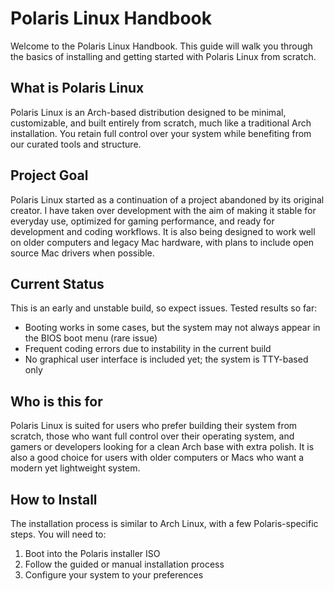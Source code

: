 # Polaris Linux Handbook

Welcome to the Polaris Linux Handbook. This guide will walk you through the basics of installing and getting started with Polaris Linux from scratch.

## What is Polaris Linux

Polaris Linux is an Arch-based distribution designed to be minimal, customizable, and built entirely from scratch, much like a traditional Arch installation. You retain full control over your system while benefiting from our curated tools and structure.

## Project Goal

Polaris Linux started as a continuation of a project abandoned by its original creator. I have taken over development with the aim of making it stable for everyday use, optimized for gaming performance, and ready for development and coding workflows. It is also being designed to work well on older computers and legacy Mac hardware, with plans to include open source Mac drivers when possible.

## Current Status

This is an early and unstable build, so expect issues. Tested results so far:

* Booting works in some cases, but the system may not always appear in the BIOS boot menu (rare issue)
* Frequent coding errors due to instability in the current build
* No graphical user interface is included yet; the system is TTY-based only

## Who is this for

Polaris Linux is suited for users who prefer building their system from scratch, those who want full control over their operating system, and gamers or developers looking for a clean Arch base with extra polish. It is also a good choice for users with older computers or Macs who want a modern yet lightweight system.

## How to Install

The installation process is similar to Arch Linux, with a few Polaris-specific steps. You will need to:

1. Boot into the Polaris installer ISO
2. Follow the guided or manual installation process
3. Configure your system to your preferences
